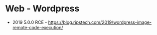 # Web - Wordpress

* 2019 5.0.0 RCE - https://blog.ripstech.com/2019/wordpress-image-remote-code-execution/
